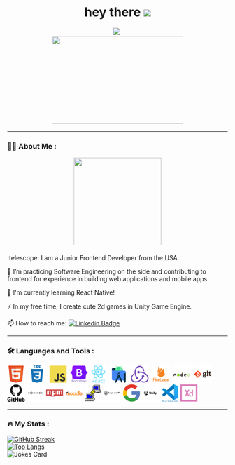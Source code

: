 <div id="header" align="center">
 <h1>
  hey there
  <img src="https://media.giphy.com/media/hvRJCLFzcasrR4ia7z/giphy.gif" width="30px"/>
</h1>
<div id="badges">
<a href="https://www.linkedin.com/in/stacey-b-b491b95">
  <img src="https://img.shields.io/badge/LinkedIn-blue?logo=linkedin&logoColor=white&style=for-the-badge" width="70"/></a>
<a href="https://komarev.com/ghpvc/?username=jinxcodex00">
  <img src="https://komarev.com/ghpvc/?username=jinxcodex00&style=flat-square&color=blue" width="90" alt="" /></a>
</div>
</div>
<div align="center">
<img src="https://media.giphy.com/media/RbDKaczqWovIugyJmW/giphy.gif" width="300" height="200" />
</div>

---

### :woman_technologist: About Me :
<div align="center">
<img src="https://media.giphy.com/media/v1.Y2lkPTc5MGI3NjExMTcxMzZlZDVmOGQ0YzcyMTExODM1OTYzMGRlNTk3NjliMGVjNDgwMCZlcD12MV9pbnRlcm5hbF9naWZzX2dpZklkJmN0PXM/EOmYN5kVP3W2Lyn6dx/giphy.gif" width="200" height="200"/>
</div>
<br>
:telescope: I am a Junior Frontend Developer from the USA. 

:seedling: I’m practicing Software Engineering on the side and contributing to frontend for experience in building web applications and mobile apps.

:seedling: I'm currently learning React Native!

:zap: In my free time, I create cute 2d games in Unity Game Engine.

:mailbox: How to reach me: [![Linkedin Badge](https://img.shields.io/badge/-hello~*-blue?style=flat&logo=Linkedin&logoColor=white)](https://www.linkedin.com/in/stacey-b-b491b95)

---

### :hammer_and_wrench: Languages and Tools :
<div>
  <img src="https://github.com/devicons/devicon/blob/master/icons/html5/html5-original.svg" title="HTML 5" alt="HTML" width="40" 
height="40"/>&nbsp;
<img src="https://github.com/devicons/devicon/blob/master/icons/css3/css3-plain-wordmark.svg"  title="CSS3" alt="CSS" width="40" 
height="40"/>&nbsp;
<img src="https://github.com/devicons/devicon/blob/master/icons/javascript/javascript-original.svg" title="JavaScript" alt="JavaScript" width="40" height="40"/>&nbsp;
<img src="https://github.com/devicons/devicon/blob/master/icons/bootstrap/bootstrap-original-wordmark.svg" title="Bootstrap" alt="Bootstrap" width="40" height="40"/>
  <img src="https://github.com/devicons/devicon/blob/master/icons/react/react-original-wordmark.svg" title="React&React Native" alt="React and React Native" width="40" height="40"/>&nbsp;
  <img src="https://github.com/devicons/devicon/blob/master/icons/androidstudio/androidstudio-original.svg" title="Android Studio" alt="Android Studio" width="40" 
height="40"/>&nbsp;
  <img src="https://github.com/devicons/devicon/blob/master/icons/redux/redux-original.svg" title="Redux" alt="Redux" width="40" 
height="40"/>&nbsp;
  <img src="https://github.com/devicons/devicon/blob/master/icons/firebase/firebase-plain-wordmark.svg" title="Firebase" alt="Firebase" width="40" height="40"/>&nbsp;
  <img src="https://github.com/devicons/devicon/blob/master/icons/nodejs/nodejs-original-wordmark.svg" title="NodeJS" alt="NodeJS" width="40" height="40"/>&nbsp;
  <img src="https://github.com/devicons/devicon/blob/master/icons/git/git-original-wordmark.svg" title="Git" alt="Git" width="40" height="40"/>
  <img src="https://github.com/devicons/devicon/blob/master/icons/github/github-original-wordmark.svg" title="Github" alt="Github" width="40" height="40"/>
  <img src="https://github.com/devicons/devicon/blob/master/icons/codepen/codepen-original-wordmark.svg" title="Codepen" alt="Codepen" width="40" height="40"/>
  <img src="https://github.com/devicons/devicon/blob/master/icons/npm/npm-original-wordmark.svg" title="npm" alt="npm" width="40" height="40"/>
  <img src="https://github.com/devicons/devicon/blob/master/icons/moodle/moodle-original-wordmark.svg" title="moodle" alt="moodle" width="40" height="40"/>
  <img src="https://github.com/devicons/devicon/blob/master/icons/putty/putty-original.svg" title="Putty" alt="Putty" width="40" height="40"/>
  <img src="https://github.com/devicons/devicon/blob/master/icons/raspberrypi/raspberrypi-line-wordmark.svg" title="Raspberry Pi" alt="Raspberry Pi" width="40" height="40"/>
  <img src="https://github.com/devicons/devicon/blob/master/icons/google/google-original.svg" title="Google" alt="Google" width="40" height="40"/>
  <img src="https://github.com/devicons/devicon/blob/master/icons/unity/unity-original-wordmark.svg" title="Unity" alt="Unity" width="40" height="40"/>
  <img src="https://github.com/devicons/devicon/blob/master/icons/vscode/vscode-original-wordmark.svg" title="Visual Studio Code" alt="Visual Studio Code" width="40" height="40"/>
  <img src="https://github.com/devicons/devicon/blob/master/icons/xd/xd-line.svg" title="Adobe Xd" alt="Adobe Xd" width="40" height="40"/>
</div>

---

### :fire: My Stats :
[![GitHub Streak](https://github-readme-streak-stats.herokuapp.com?user=jinxcodex00&theme=dark&date_format=M%20j%5B%2C%20Y%5D)](https://git.io/streak-stats)
<br>
[![Top Langs](https://github-readme-stats.vercel.app/api/top-langs/?username=jinxcodex00&layout=compact&theme=vision-friendly-dark)](https://github.com/anuraghazra/github-readme-stats)
<br>
![Jokes Card](https://readme-jokes.vercel.app/api)

